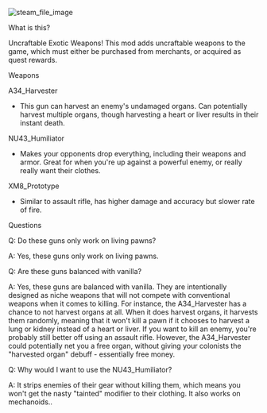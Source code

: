 ![steam_file_image](steam_file_image.png)


What is this?

Uncraftable Exotic Weapons! This mod adds uncraftable weapons to the game, which must either be purchased from merchants, or acquired as quest rewards.


Weapons

A34_Harvester
- This gun can harvest an enemy's undamaged organs. Can potentially harvest multiple organs, though harvesting a heart or liver results in their instant death.

NU43_Humiliator
- Makes your opponents drop everything, including their weapons and armor. Great for when you're up against a powerful enemy, or really really want their clothes.

XM8_Prototype
- Similar to assault rifle, has higher damage and accuracy but slower rate of fire.


Questions

Q: Do these guns only work on living pawns?

A: Yes, these guns only work on living pawns.

Q: Are these guns balanced with vanilla?

A: Yes, these guns are balanced with vanilla. They are intentionally designed as niche weapons that will not compete with conventional weapons when it comes to killing. For instance, the A34_Harvester has a chance to not harvest organs at all. When it does harvest organs, it harvests them randomly, meaning that it won't kill a pawn if it chooses to harvest a lung or kidney instead of a heart or liver. If you want to kill an enemy, you're probably still better off using an assault rifle. However, the A34_Harvester could potentially net you a free organ, without giving your colonists the "harvested organ" debuff - essentially free money.

Q: Why would I want to use the NU43_Humiliator?

A: It strips enemies of their gear without killing them, which means you won't get the nasty "tainted" modifier to their clothing. It also works on mechanoids..
